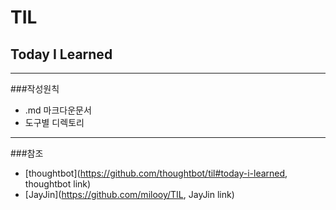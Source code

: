 # TIL
## Today I Learned
- - - - - - - - - - - - - - - -

###작성원칙
+ .md 마크다운문서
+ 도구별 디렉토리

- - - - - - - - - - - - - - - - - 
###참조
+ [thoughtbot](https://github.com/thoughtbot/til#today-i-learned, thoughtbot link)
+ [JayJin](https://github.com/milooy/TIL, JayJin link)
